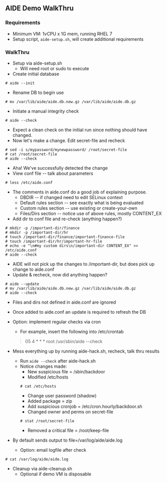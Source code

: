 ## AIDE Demo WalkThru

### Requirements
* Minimum VM: 1vCPU x 1G mem, running RHEL 7
* Setup script, ```aide-setup.sh```, will create additional requirements

### WalkThru
* Setup via aide-setup.sh
  * Will need root or sudo to execute
* Create initial database
```
# aide --init
```
* Rename DB to begin use
```
# mv /var/lib/aide/aide.db.new.gz /var/lib/aide/aide.db.gz
```
* Initiate a manual integrity check
```
# aide --check
```
  * Expect a clean check on the initial run since nothing should have changed.
* Now let's make a change.  Edit secret-file and recheck
```
# sed -i s/mypassword/mynewpassword/ /root/secret-file
# cat /root/secret-file
# aide --check
```
  * Aha!  We've successfully detected the change
* View conf file -- talk about parameters
```
# less /etc/aide.conf
```
  * The comments in aide.conf do a good job of explaining purpose.
    * DBDIR -- if changed need to edit SELinux context
    * Default rules section -- see exactly what is being evaluated
    * Custom rules section -- use existing or create-your-own
    * Files/Dirs section -- notice use of above rules, mostly CONTENT_EX
* Add dir to conf file and re-check (anything happen?)
```
# mkdir -p /important-dir/finance
# mkdir -p /important-dir/hr
# touch /important-dir/finance/important-finance-file
# touch /important-dir/hr/important-hr-file
# echo -e "\n#my custom dirs\n/important-dir CONTENT_EX" >> /etc/aide.conf
# aide --check
```
  * AIDE will not pick up the changes to /important-dir, but does pick up change to aide.conf
* Update & recheck, now did anything happen?
```
# aide --update
# mv /var/lib/aide/aide.db.new.gz /var/lib/aide/aide.db.gz
# aide --check
```
 * Files and dirs not defined in aide.conf are ignored
 * Once added to aide.conf an update is required to refresh the DB
* Option: implement regular checks via cron
  * For example, insert the following into /etc/crontab
  > 05 4 * * * root /usr/sbin/aide --check

* Mess everything up by running aide-hack.sh, recheck, talk thru results
  * Run ```aide --check``` after aide-hack.sh
  * Notice changes made:
    * New suspicious file = /sbin/backdoor
    * Modified /etc/hosts
    ```
    # cat /etc/hosts
    ```
    * Change user password (shadow)
    * Added package = zip
    * Add suspicious cronjob = /etc/cron.hourly/backdoor.sh
    * Changed owner and perms on secret-file
    ```
    # stat /root/secret-file
    ```
    * Removed a critical file = /root/keep-file
* By default sends output to file=/var/log/aide/aide.log
  * Option: email logfile after check
```
# cat /var/log/aide/aide.log
```
* Cleanup via aide-cleanup.sh
  * Optional if demo VM is disposable

